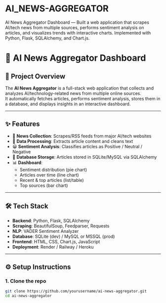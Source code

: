 # AI_NEWS-AGGREGATOR
AI News Aggregator Dashboard — Built a web application that scrapes AI/tech news from multiple sources, performs sentiment analysis on articles, and visualizes trends with interactive charts. Implemented with Python, Flask, SQLAlchemy, and Chart.js.
# 📰 AI News Aggregator Dashboard

## 📌 Project Overview
The **AI News Aggregator** is a full-stack web application that collects and analyzes AI/technology-related news from multiple online sources.  
It automatically fetches articles, performs sentiment analysis, stores them in a database, and displays insights in an interactive dashboard.

---

## ✨ Features
- 🔎 **News Collection**: Scrapes/RSS feeds from major AI/tech websites  
- 🧹 **Data Processing**: Extracts article content and cleans text  
- 😀 **Sentiment Analysis**: Classifies articles as Positive / Neutral / Negative  
- 💾 **Database Storage**: Articles stored in SQLite/MySQL via SQLAlchemy  
- 📊 **Dashboard**:
  - Sentiment distribution (pie chart)  
  - Articles over time (line chart)  
  - Recent & top articles (list/table)  
  - Top sources (bar chart)  

---

## 🛠️ Tech Stack
- **Backend**: Python, Flask, SQLAlchemy  
- **Scraping**: BeautifulSoup, Feedparser, Requests  
- **NLP**: VADER Sentiment Analyzer  
- **Database**: SQLite (dev) / MySQL or MSSQL (prod)  
- **Frontend**: HTML, CSS, Chart.js, JavaScript  
- **Deployment**: Render / Railway / Heroku  

---

## ⚙️ Setup Instructions

### 1. Clone the repo
```bash
git clone https://github.com/yourusername/ai-news-aggregator.git
cd ai-news-aggregator
